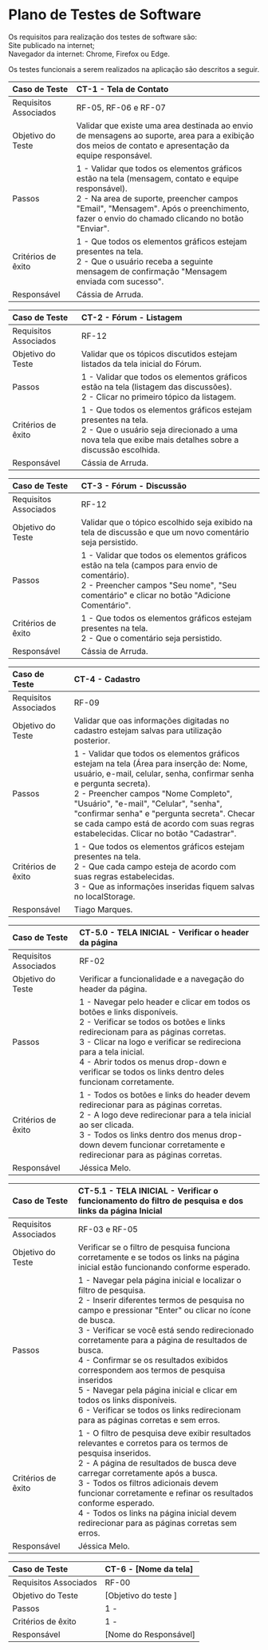 # Plano de Testes de Software

Os requisitos para realização dos testes de software são:
<br />Site publicado na internet;
<br />Navegador da internet: Chrome, Firefox ou Edge.

Os testes funcionais a serem realizados na aplicação são descritos a seguir. 

|Caso de Teste    | CT-1 - Tela de Contato |
|:---|:---|
| Requisitos Associados | RF-05, RF-06 e RF-07 |
| Objetivo do Teste | Validar que existe uma area destinada ao envio de mensagens ao suporte, area para a exibição dos meios de contato e apresentação da equipe responsável.|
| Passos | 1 - Validar que todos os elementos gráficos estão na tela (mensagem, contato e equipe responsável). <br />2 - Na area de suporte, preencher campos "Email", "Mensagem". Após o preenchimento, fazer o envio do chamado clicando no botão "Enviar". |
| Critérios de êxito | 1 - Que todos os elementos gráficos estejam presentes na tela. <br />2 - Que o usuário receba a seguinte mensagem de confirmação "Mensagem enviada com sucesso".|
| Responsável | Cássia de Arruda.|

|Caso de Teste    | CT-2 - Fórum - Listagem |
|:---|:---|
| Requisitos Associados | RF-12 |
| Objetivo do Teste | Validar que os tópicos discutidos estejam listados da tela inicial do Fórum. |
| Passos | 1 - Validar que todos os elementos gráficos estão na tela (listagem das discussões). <br />2 - Clicar no primeiro tópico da listagem.|
| Critérios de êxito | 1 - Que todos os elementos gráficos estejam presentes na tela. <br />2 - Que o usuário seja direcionado a uma nova tela que exibe mais detalhes sobre a discussão escolhida.  |
| Responsável | Cássia de Arruda. |

|Caso de Teste    | CT-3 - Fórum - Discussão |
|:---|:---|
| Requisitos Associados | RF-12 |
| Objetivo do Teste | Validar que o tópico escolhido seja exibido na tela de discussão e que um novo comentário seja persistido. |
| Passos | 1 - Validar que todos os elementos gráficos estão na tela (campos para envio de comentário). <br />2 - Preencher campos "Seu nome", "Seu comentário" e clicar no botão "Adicione Comentário".|
| Critérios de êxito | 1 - Que todos os elementos gráficos estejam presentes na tela. <br />2 - Que o comentário seja persistido. |
| Responsável | Cássia de Arruda. |
 
|Caso de Teste    | CT-4 - Cadastro |
|:---|:---|
| Requisitos Associados | RF-09 |
| Objetivo do Teste | Validar que oas informações digitadas no cadastro estejam salvas para utilização posterior. |
| Passos | 1 - Validar que todos os elementos gráficos estejam na tela (Área para inserção de: Nome, usuário, e-mail, celular, senha, confirmar senha e pergunta secreta). <br />2 - Preencher campos "Nome Completo", "Usuário", "e-mail", "Celular", "senha", "confirmar senha" e "pergunta secreta". Checar se cada campo está de acordo com suas regras estabelecidas. Clicar no botão "Cadastrar".|
| Critérios de êxito | 1 - Que todos os elementos gráficos estejam presentes na tela. <br />2 - Que cada campo esteja de acordo com suas regras estabelecidas. <br/>3 - Que as informações inseridas fiquem salvas no localStorage. |
| Responsável | Tiago Marques. |

|Caso de Teste    | CT-5.0 - TELA INICIAL - Verificar o header da página |
|:---|:---|
| Requisitos Associados | RF-02 |
| Objetivo do Teste |  Verificar a funcionalidade e a navegação do header da página. |
| Passos | 1 - Navegar pelo header e clicar em todos os botões e links disponíveis. <br />2 - Verificar se todos os botões e links redirecionam para as páginas corretas. <br />3 - Clicar na logo e verificar se redireciona para a tela inicial. <br />4 - Abrir todos os menus drop-down e verificar se todos os links dentro deles funcionam corretamente. |
| Critérios de êxito | 1 - Todos os botões e links do header devem redirecionar para as páginas corretas. <br />2 - A logo deve redirecionar para a tela inicial ao ser clicada. <br />3 - Todos os links dentro dos menus drop-down devem funcionar corretamente e redirecionar para as páginas corretas. |
| Responsável | Jéssica Melo. |

|Caso de Teste    | CT-5.1 - TELA INICIAL - Verificar o funcionamento do filtro de pesquisa e dos links da página Inicial |
|:---|:---|
| Requisitos Associados | RF-03 e RF-05 |
| Objetivo do Teste | Verificar se o filtro de pesquisa funciona corretamente e se todos os links na página inicial estão funcionando conforme esperado. |
| Passos | 1 - Navegar pela página inicial e localizar o filtro de pesquisa.<br>2 - Inserir diferentes termos de pesquisa no campo e pressionar "Enter" ou clicar no ícone de busca.<br>3 - Verificar se você está sendo redirecionado corretamente para a página de resultados de busca.<br>4 - Confirmar se os resultados exibidos correspondem aos termos de pesquisa inseridos <br>5 - Navegar pela página inicial e clicar em todos os links disponíveis.<br>6 - Verificar se todos os links redirecionam para as páginas corretas e sem erros. |
| Critérios de êxito | 1 - O filtro de pesquisa deve exibir resultados relevantes e corretos para os termos de pesquisa inseridos.<br>2 - A página de resultados de busca deve carregar corretamente após a busca.<br>3 - Todos os filtros adicionais devem funcionar corretamente e refinar os resultados conforme esperado.<br>4 - Todos os links na página inicial devem redirecionar para as páginas corretas sem erros. |
| Responsável | Jéssica Melo. |

|Caso de Teste    | CT-6 - [Nome da tela] |
|:---|:---|
| Requisitos Associados | RF-00 |
| Objetivo do Teste | [Objetivo do teste ] |
| Passos | 1 - |
| Critérios de êxito | 1 -  |
| Responsável | [Nome do Responsável] |
